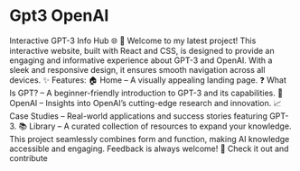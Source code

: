 # Gpt3 OpenAI
 Interactive GPT-3 Info Hub 🌐 🚀 Welcome to my latest project! This interactive website, built with React and CSS, is designed to provide an engaging and informative experience about GPT-3 and OpenAI. With a sleek and responsive design, it ensures smooth navigation across all devices.  ✨ Features: 🏠 Home – A visually appealing landing page. ❓ What Is GPT? – A beginner-friendly introduction to GPT-3 and its capabilities. 🤖 OpenAI – Insights into OpenAI’s cutting-edge research and innovation. 📈 Case Studies – Real-world applications and success stories featuring GPT-3. 📚 Library – A curated collection of resources to expand your knowledge. This project seamlessly combines form and function, making AI knowledge accessible and engaging. Feedback is always welcome!  🔗 Check it out and contribute
